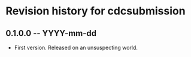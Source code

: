 # Revision history for cdcsubmission

## 0.1.0.0 -- YYYY-mm-dd

* First version. Released on an unsuspecting world.
